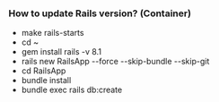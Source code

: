 ### How to update Rails version? (Container)

- make rails-starts
- cd ~
- gem install rails -v 8.1
- rails new RailsApp --force --skip-bundle --skip-git
- cd RailsApp
- bundle install
- bundle exec rails db:create
